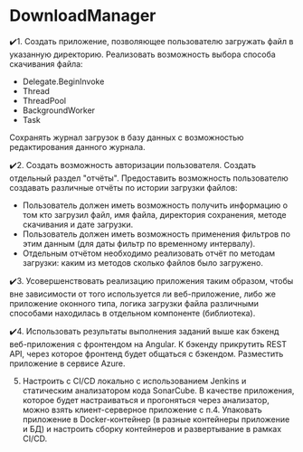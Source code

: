 # DownloadManager
✔️1. Создать приложение, позволяющее пользователю загружать файл в указанную директорию. Реализовать возможность выбора способа скачивания файла:

* Delegate.BeginInvoke
* Thread
* ThreadPool
* BackgroundWorker
* Task

Сохранять журнал загрузок в базу данных с возможностью редактирования данного журнала.

✔️2. Создать возможность авторизации пользователя. Создать отдельный раздел "отчёты". Предоставить возможность пользователю создавать различные отчёты по истории загрузки файлов:

* Пользователь должен иметь возможность получить информацию о том кто загрузил файл, имя файла, директория сохранения, методе скачивания и дате загрузки. 
* Пользователь должен иметь возможность применения фильтров по этим данным (для даты фильтр по временному интервалу).
* Отдельным отчётом необходимо реализовать отчёт по методам загрузки: каким из методов сколько файлов было загружено.

✔️3. Усовершенствовать реализацию приложения таким образом, чтобы вне зависимости от того используется ли веб-приложение, либо же приложение оконного типа, логика загрузки файла различными способами находилась в отдельном компоненте (библиотека).

✔️4. Использовать результаты выполнения заданий выше как бэкенд веб-приложения с фронтендом на Angular. К бэкенду прикрутить REST API, через которое фронтенд будет общаться с бэкендом. Разместить приложение в сервисе Azure.

5. Настроить с CI/CD локально с использованием Jenkins и статическим анализатором кода SonarCube. В качестве приложения, которое будет настраиваться и прогоняться через анализатор, можно взять клиент-серверное приложение c п.4. Упаковать приложение в Docker-контейнер (в разные контейнеры приложение и БД) и настроить сборку контейнеров и развертывание в рамках CI/CD. 
